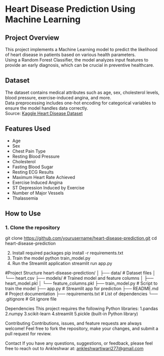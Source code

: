# Heart Disease Prediction Using Machine Learning

## Project Overview
This project implements a Machine Learning model to predict the likelihood of heart disease in patients based on various health parameters.  
Using a Random Forest Classifier, the model analyzes input features to provide an early diagnosis, which can be crucial in preventive healthcare.

## Dataset
The dataset contains medical attributes such as age, sex, cholesterol levels, blood pressure, exercise-induced angina, and more.  
Data preprocessing includes one-hot encoding for categorical variables to ensure the model handles data correctly.  
Source: [Kaggle Heart Disease Dataset](https://www.kaggle.com/datasets/kamilpytlak/heart-cvd-dataset)
## Features Used
- Age  
- Sex  
- Chest Pain Type  
- Resting Blood Pressure  
- Cholesterol  
- Fasting Blood Sugar  
- Resting ECG Results  
- Maximum Heart Rate Achieved  
- Exercise Induced Angina  
- ST Depression Induced by Exercise  
- Number of Major Vessels  
- Thalassemia  
## How to Use
### 1. Clone the repository
git clone https://github.com/yourusername/heart-disease-prediction.git
cd heart-disease-prediction

2. Install required packages
pip install -r requirements.txt
3. Train the model
python train_model.py
4. Run the Streamlit application
streamlit run app.py

#Project Structure
heart-disease-prediction/
│
├── data/                  # Dataset files
│   └── heart.csv
├── models/                # Trained model and feature columns
│   ├── heart_model.pkl
│   └── feature_columns.pkl
├── train_model.py         # Script to train the model
├── app.py                 # Streamlit app for prediction
├── README.md              # Project documentation
├── requirements.txt       # List of dependencies
└── .gitignore             # Git ignore file

Dependencies
This project requires the following Python libraries:
1.pandas
2.numpy
3.scikit-learn
4.streamlit
5.pickle (built-in Python library)

Contributing
Contributions, issues, and feature requests are always welcome!
Feel free to fork the repository, make your changes, and submit a pull request for review.

Contact
If you have any questions, suggestions, or feedback, please feel free to reach out to Ankleshwar at:
ankleshwartiwari277@gmail.com

